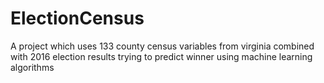 # ElectionCensus
A project which uses 133  county census variables from virginia combined with 2016 election results trying to predict winner using machine learning algorithms
